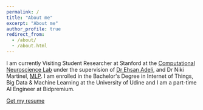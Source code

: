 ```yaml
---
permalink: /
title: "About me"
excerpt: "About me"
author_profile: true
redirect_from:
  - /about/
  - /about.html
---
```


I am currently Visiting Student Researcher at Stanford at the [Computational Neuroscience Lab](http://cnslab.stanford.edu/) under the supervision of [Dr Ehsan Adeli](https://stanford.edu/~eadeli/), and Dr Niki Martinel, [MLP](https://machinelearning.uniud.it/).
I am enrolled in the Bachelor's Degree in Internet of Things, Big Data & Machine Learning at the University of Udine and I am a part-time AI Engineer at Bidpremium.

[Get my resume](http://kouatemuhamed.github.io/files/MuhamedKouateResume2020.pdf)
